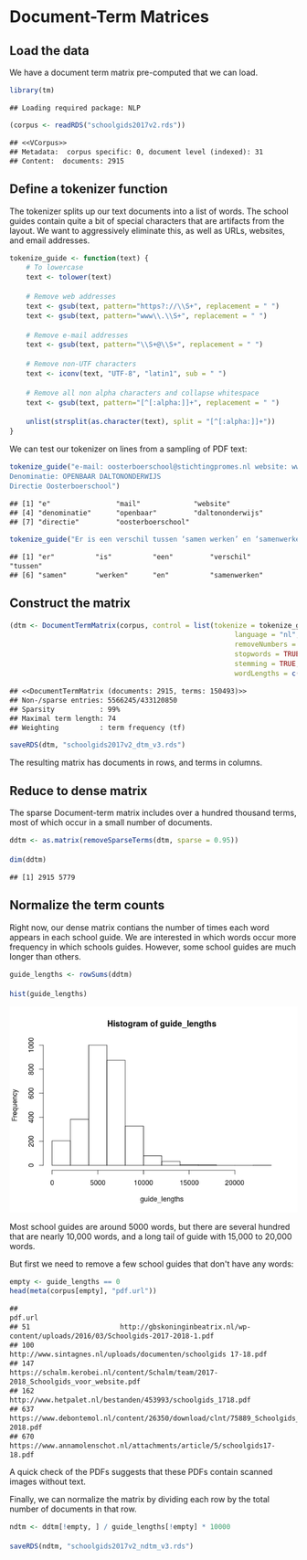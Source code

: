 Document-Term Matrices
================

Load the data
-------------

We have a document term matrix pre-computed that we can load.

``` r
library(tm)
```

    ## Loading required package: NLP

``` r
(corpus <- readRDS("schoolgids2017v2.rds"))
```

    ## <<VCorpus>>
    ## Metadata:  corpus specific: 0, document level (indexed): 31
    ## Content:  documents: 2915

Define a tokenizer function
---------------------------

The tokenizer splits up our text documents into a list of words. The school guides contain quite a bit of special characters that are artifacts from the layout. We want to aggressively eliminate this, as well as URLs, websites, and email addresses.

``` r
tokenize_guide <- function(text) {
    # To lowercase 
    text <- tolower(text)
  
    # Remove web addresses
    text <- gsub(text, pattern="https?://\\S+", replacement = " ")
    text <- gsub(text, pattern="www\\.\\S+", replacement = " ")
    
    # Remove e-mail addresses
    text <- gsub(text, pattern="\\S+@\\S+", replacement = " ")
    
    # Remove non-UTF characters
    text <- iconv(text, "UTF-8", "latin1", sub = " ")

    # Remove all non alpha characters and collapse whitespace
    text <- gsub(text, pattern="[^[:alpha:]]+", replacement = " ")

    unlist(strsplit(as.character(text), split = "[^[:alpha:]]+"))
}
```

We can test our tokenizer on lines from a sampling of PDF text:

``` r
tokenize_guide("e-mail: oosterboerschool@stichtingpromes.nl website: www.oosterboerschool.nl
Denominatie: OPENBAAR DALTONONDERWIJS
Directie Oosterboerschool")
```

    ## [1] "e"                "mail"             "website"         
    ## [4] "denominatie"      "openbaar"         "daltononderwijs" 
    ## [7] "directie"         "oosterboerschool"

``` r
tokenize_guide("Er is een verschil tussen ‘samen werken’ en ‘samenwerken’")
```

    ## [1] "er"          "is"          "een"         "verschil"    "tussen"     
    ## [6] "samen"       "werken"      "en"          "samenwerken"

Construct the matrix
--------------------

``` r
(dtm <- DocumentTermMatrix(corpus, control = list(tokenize = tokenize_guide,
                                                       language = "nl",
                                                       removeNumbers = TRUE,
                                                       stopwords = TRUE,
                                                       stemming = TRUE,
                                                       wordLengths = c(4, Inf))))
```

    ## <<DocumentTermMatrix (documents: 2915, terms: 150493)>>
    ## Non-/sparse entries: 5566245/433120850
    ## Sparsity           : 99%
    ## Maximal term length: 74
    ## Weighting          : term frequency (tf)

``` r
saveRDS(dtm, "schoolgids2017v2_dtm_v3.rds")
```

The resulting matrix has documents in rows, and terms in columns.

Reduce to dense matrix
----------------------

The sparse Document-term matrix includes over a hundred thousand terms, most of which occur in a small number of documents.

``` r
ddtm <- as.matrix(removeSparseTerms(dtm, sparse = 0.95))

dim(ddtm)
```

    ## [1] 2915 5779

Normalize the term counts
-------------------------

Right now, our dense matrix contians the number of times each word appears in each school guide. We are interested in which words occur more frequency in which schools guides. However, some school guides are much longer than others.

``` r
guide_lengths <- rowSums(ddtm)

hist(guide_lengths)
```

![](term-frequencies_files/figure-markdown_github/unnamed-chunk-7-1.png)

Most school guides are around 5000 words, but there are several hundred that are nearly 10,000 words, and a long tail of guide with 15,000 to 20,000 words.

But first we need to remove a few school guides that don't have any words:

``` r
empty <- guide_lengths == 0
head(meta(corpus[empty], "pdf.url"))
```

    ##                                                                                                    pdf.url
    ## 51                      http://gbskoninginbeatrix.nl/wp-content/uploads/2016/03/Schoolgids-2017-2018-1.pdf
    ## 100                                        http://www.sintagnes.nl/uploads/documenten/schoolgids 17-18.pdf
    ## 147                    https://schalm.kerobei.nl/content/Schalm/team/2017-2018_Schoolgids_voor_website.pdf
    ## 162                                            http://www.hetpalet.nl/bestanden/453993/schoolgids_1718.pdf
    ## 637 https://www.debontemol.nl/content/26350/download/clnt/75889_Schoolgids_06TD_De_Bonte_Mol_2017-2018.pdf
    ## 670                                https://www.annamolenschot.nl/attachments/article/5/schoolgids17-18.pdf

A quick check of the PDFs suggests that these PDFs contain scanned images without text.

Finally, we can normalize the matrix by dividing each row by the total number of documents in that row.

``` r
ndtm <- ddtm[!empty, ] / guide_lengths[!empty] * 10000

saveRDS(ndtm, "schoolgids2017v2_ndtm_v3.rds")
```
